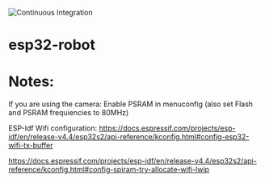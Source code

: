 ![Continuous Integration](https://github.com/msmouni/esp-bot/actions/workflows/esp-idf.yml/badge.svg?branch=main) 
# esp32-robot

# Notes:

If you are using the camera: Enable PSRAM in menuconfig (also set Flash and PSRAM frequiencies to 80MHz)

ESP-Idf Wifi configuration:
https://docs.espressif.com/projects/esp-idf/en/release-v4.4/esp32s2/api-reference/kconfig.html#config-esp32-wifi-tx-buffer

https://docs.espressif.com/projects/esp-idf/en/release-v4.4/esp32s2/api-reference/kconfig.html#config-spiram-try-allocate-wifi-lwip
